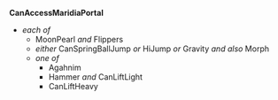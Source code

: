 ﻿**CanAccessMaridiaPortal**

- *each of*
  - MoonPearl *and* Flippers
  - *either* CanSpringBallJump *or* HiJump *or* Gravity *and also* Morph
  - *one of*
    - Agahnim
    - Hammer *and* CanLiftLight
    - CanLiftHeavy
